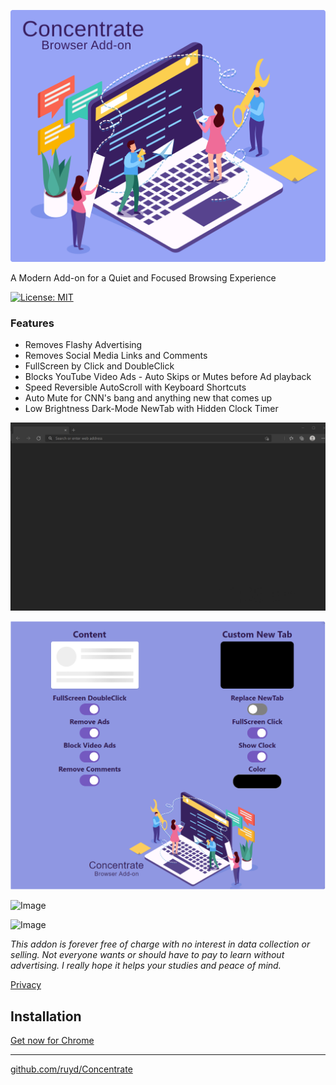 ![Image](images/Concentrate.svg)

A Modern Add-on for a Quiet and Focused Browsing Experience

[![License: MIT](https://img.shields.io/badge/License-MIT-yellow.svg)](https://opensource.org/licenses/MIT)

### Features

- Removes Flashy Advertising
- Removes Social Media Links and Comments
- FullScreen by Click and DoubleClick
- Blocks YouTube Video Ads - Auto Skips or Mutes before Ad playback
- Speed Reversible AutoScroll with Keyboard Shortcuts
- Auto Mute for CNN's bang and anything new that comes up
- Low Brightness Dark-Mode NewTab with Hidden Clock Timer

![Image](visuals/ConcentrateNewTab.gif)

![Image](visuals/Options.png)

![Image](visuals/ConcentrateBlockVideo.gif)

![Image](visuals/ConcentrateScroll.gif)

_This addon is forever free of charge with no interest in data collection or selling. Not everyone wants or should have to pay to learn without advertising. I really hope it helps your studies and peace of mind._

[Privacy](PRIVACY.TXT)

## Installation

[Get now for Chrome](https://chrome.google.com/webstore/detail/goecnaonchbggnbifdlgcdflabaiilpj)

---

[github.com/ruyd/Concentrate](https://github.com/ruyd/Concentrate)
